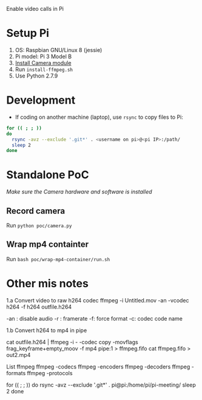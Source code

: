 Enable video calls in Pi

# Setup Pi

1. OS: Raspbian GNU/Linux 8 (jessie)
1. Pi model: Pi 3 Model B
1. [Install Camera module](https://projects.raspberrypi.org/en/projects/getting-started-with-picamera)
1. Run `install-ffmpeg.sh`
1. Use Python 2.7.9

# Development

- If coding on another machine (laptop), use `rsync` to copy files to Pi:

```bash
for (( ; ; ))
do
  rsync -avz --exclude '.git*' . <username on pi>@<pi IP>:/path/
  sleep 2
done
```

# Standalone PoC

*Make sure the Camera hardware and software is installed*

## Record camera

Run `python poc/camera.py`

## Wrap mp4 containter

Run `bash poc/wrap-mp4-container/run.sh`

# Other mis notes

1.a Convert video to raw h264 codec
ffmpeg -i Untitled.mov -an -vcodec h264 -f h264 outfile.h264

-an : disable audio
-r : framerate
-f: force format
-c: codec code name

1.b Convert h264 to mp4 in pipe

cat outfile.h264 | ffmpeg -i - -codec copy -movflags frag_keyframe+empty_moov -f mp4 pipe:1 > ffmpeg.fifo
cat ffmpeg.fifo > out2.mp4

List ffmpeg
ffmpeg -codecs
ffmpeg -encoders
ffmpeg -decoders
ffmpeg -formats
ffmpeg -protocols

for (( ; ; ))
do
  rsync -avz --exclude '.git*' . pi@pi:/home/pi/pi-meeting/
  sleep 2
done


